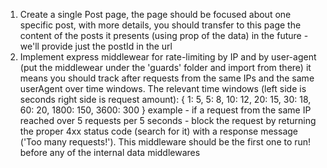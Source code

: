 1) Create a single Post page, the page should be focused about one specific post, with more details, you should transfer to this page the content of the posts it presents (using prop of the data)
in the future - we'll provide just the postId in the url
2) Implement express middlewear for rate-limiting by IP and by user-agent (put the middlewear under the 'guards' folder and import from there)
it means you should track after requests from the same IPs and the same userAgent over time windows.
The relevant time windows (left side is seconds right side is request amount):
{ 1: 5, 5: 8, 10: 12, 20: 15, 30: 18, 60: 20, 1800: 150, 3600: 300 }
example - if a request from the same IP reached over 5 requests per 5 seconds - block the request by returning the proper 4xx status code (search for it) with a response message ('Too many requests!').
This middleware should be the first one to run! before any of the internal data middlewares